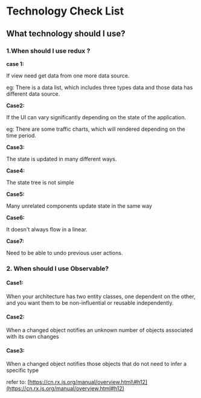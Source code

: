 # Technology Check List

## What technology should I use?

### 1.When should I use  redux ?

**case 1:** 

If view need get data from one more data source.

eg: There is a data list, which includes three types data and those data has different data source.

**Case2:**

If the UI can vary significantly depending on the state of the application.

eg: There are some traffic charts, which will rendered depending on the time period.

**Case3:**

The state is updated in many different ways.

**Case4:**

The state tree is not simple

**Case5:**

Many unrelated components update state in the same way

**Case6:**

It doesn't always flow in a linear.

**Case7:**

Need to be able to undo previous user actions.

### 2. When should I use Observable?

#### Case1:

When your architecture has two entity classes, one dependent on the other, and you want them to be non-influential or reusable independently.

#### Case2:

When a changed object notifies an unknown number of objects associated with its own changes

#### Case3:

When a changed object notifies those objects that do not need to infer a specific type

refer to: [https://cn.rx.js.org/manual/overview.html\#h12](https://cn.rx.js.org/manual/overview.html#h12)


